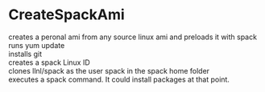 # CreateSpackAmi

creates a peronal ami from any source linux ami and preloads it with spack  
	runs yum update   
	installs git    
	creates a spack Linux ID    
	clones llnl/spack as the user spack in the spack home folder     
	executes a spack command. It could install packages at that point.      


